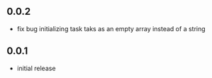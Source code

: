 0.0.2
---

- fix bug initializing task taks as an empty array instead of a string

0.0.1
---
- initial release